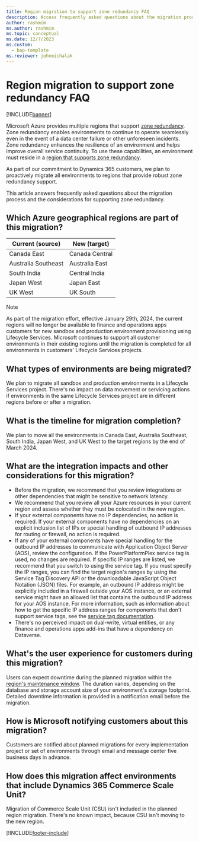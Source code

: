 ```yaml
---
title: Region migration to support zone redundancy FAQ
description: Access frequently asked questions about the migration process and the considerations for supporting zone redundancy.
author: rashmim
ms.author: rashmim
ms.topic: conceptual 
ms.date: 12/7/2023
ms.custom: 
  - bap-template
ms.reviewer: johnmichalak
---
```


# Region migration to support zone redundancy FAQ

[!INCLUDE[banner](../includes/banner.md)]

Microsoft Azure provides multiple regions that support [zone redundancy](/azure/reliability/availability-zones-overview). Zone redundancy enables environments to continue to operate seamlessly even in the event of a data center failure or other unforeseen incidents. Zone redundancy enhances the resilience of an environment and helps improve overall service continuity. To use these capabilities, an environment must reside in a [region that supports zone redundancy](/azure/reliability/availability-zones-service-support).

As part of our commitment to Dynamics 365 customers, we plan to proactively migrate all environments to regions that provide robust zone redundancy support.

This article answers frequently asked questions about the migration process and the considerations for supporting zone redundancy.

## Which Azure geographical regions are part of this migration?

| Current (source) | New (target) |
| --- | --- |
| Canada East | Canada Central |
| Australia Southeast | Australia East |
| South India | Central India |
| Japan West | Japan East |
| UK West | UK South |

> [!NOTE]
> As part of the migration effort, effective January 29th, 2024, the current regions will no longer be available to finance and operations apps customers for new sandbox and production environment provisioning using Lifecycle Services. Microsoft continues to support all customer environments in their existing regions until the migration is completed for all environments in customers' Lifecycle Services projects.

## What types of environments are being migrated?

We plan to migrate all sandbox and production environments in a Lifecycle Services project. There's no impact on data movement or servicing actions if environments in the same Lifecycle Services project are in different regions before or after a migration.

## What is the timeline for migration completion?

We plan to move all the environments in Canada East, Australia Southeast, South India, Japan West, and UK West to the target regions by the end of March 2024.

## What are the integration impacts and other considerations for this migration?

- Before the migration, we recommend that you review integrations or other dependencies that might be sensitive to network latency.
- We recommend that you review all your Azure resources in your current region and assess whether they must be colocated in the new region.
- If your external components have no IP dependencies, no action is required. If your external components have no dependencies on an explicit inclusion list of IPs or special handling of outbound IP addresses for routing or firewall, no action is required.
- If any of your external components have special handling for the outbound IP addresses to communicate with Application Object Server (AOS), review the configuration. If the PowerPlatformPlex service tag is used, no changes are required. If specific IP ranges are listed, we recommend that you switch to using the service tag. If you must specify the IP ranges, you can find the target region's ranges by using the Service Tag Discovery API or the downloadable JavaScript Object Notation (JSON) files. For example, an outbound IP address might be explicitly included in a firewall outside your AOS instance, or an external service might have an allowed list that contains the outbound IP address for your AOS instance. For more information, such as information about how to get the specific IP address ranges for components that don't support service tags, see the [service tag documentation](/azure/virtual-network/service-tags-overview).
- There's no perceived impact on dual-write, virtual entities, or any finance and operations apps add-ins that have a dependency on Dataverse.

## What's the user experience for customers during this migration?

Users can expect downtime during the planned migration within the [region's maintenance window](/dynamics365/fin-ops-core/dev-itpro/lifecycle-services/planned-maintenance-window-faq). The duration varies, depending on the database and storage account size of your environment's storage footprint. Detailed downtime information is provided in a notification email before the migration.

## How is Microsoft notifying customers about this migration?

Customers are notified about planned migrations for every implementation project or set of environments through email and message center five business days in advance.

## How does this migration affect environments that include Dynamics 365 Commerce Scale Unit?

Migration of Commerce Scale Unit (CSU) isn't included in the planned region migration. There's no known impact, because CSU isn't moving to the new region.

[!INCLUDE[footer-include](../../../includes/footer-banner.md)]
